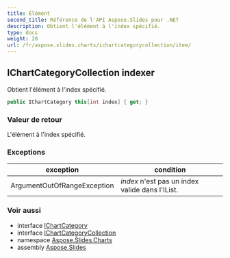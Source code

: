 ```yaml
---
title: Élément
second_title: Référence de l'API Aspose.Slides pour .NET
description: Obtient l'élément à l'index spécifié.
type: docs
weight: 20
url: /fr/aspose.slides.charts/ichartcategorycollection/item/
---
```


## IChartCategoryCollection indexer

Obtient l'élément à l'index spécifié.

```csharp
public IChartCategory this[int index] { get; }
```

### Valeur de retour

L'élément à l'index spécifié.

### Exceptions

| exception | condition |
| --- | --- |
| ArgumentOutOfRangeException | *index* n'est pas un index valide dans l'IList. |

### Voir aussi

* interface [IChartCategory](../../ichartcategory)
* interface [IChartCategoryCollection](../../ichartcategorycollection)
* namespace [Aspose.Slides.Charts](../../ichartcategorycollection)
* assembly [Aspose.Slides](../../../)

<!-- NE PAS ÉDITER : généré par xmldocmd pour Aspose.Slides.dll -->
